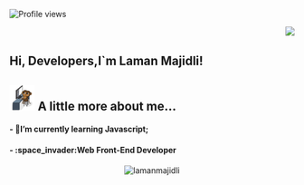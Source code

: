 ![Profile views](https://gpvc.arturio.dev/LamanMajidli)
<div align="right">
<img height="280px"object-fit="cover" src="https://media.giphy.com/media/R03zWv5p1oNSQd91EP/giphy.gif" />                                                         
</div>

<div align="left">
<h2> Hi, Developers,I`m Laman Majidli!</h2>
<h2> <img src="https://github.com/keshavsingh4522/keshavsingh4522/blob/master/Assets/Monkey_Kid_Coding.gif" width="45px">  A little more about me...  </h2>

 <h4> 
- 🌱I’m currently learning Javascript;<h4>
 <h4>   - 	:space_invader:Web Front-End Developer  </h4>
 
 <p align="center"> <img src="https://github-readme-stats.vercel.app/api?username=LamanMajidli&show_icons=true&theme=gotham" alt="lamanmajidli" />
  
  </div>
